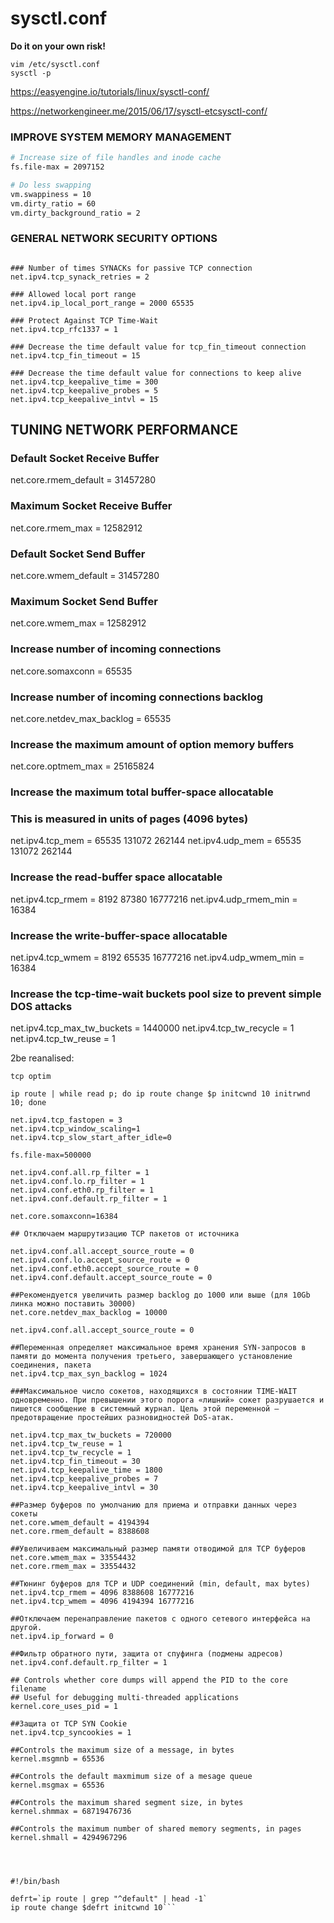 sysctl.conf
==============
**Do it on your own risk!**

```
vim /etc/sysctl.conf 
sysctl -p
```

https://easyengine.io/tutorials/linux/sysctl-conf/

https://networkengineer.me/2015/06/17/sysctl-etcsysctl-conf/

### IMPROVE SYSTEM MEMORY MANAGEMENT

```sh
# Increase size of file handles and inode cache
fs.file-max = 2097152

# Do less swapping
vm.swappiness = 10
vm.dirty_ratio = 60
vm.dirty_background_ratio = 2
```

### GENERAL NETWORK SECURITY OPTIONS
```

### Number of times SYNACKs for passive TCP connection
net.ipv4.tcp_synack_retries = 2

### Allowed local port range
net.ipv4.ip_local_port_range = 2000 65535

### Protect Against TCP Time-Wait
net.ipv4.tcp_rfc1337 = 1

### Decrease the time default value for tcp_fin_timeout connection
net.ipv4.tcp_fin_timeout = 15

### Decrease the time default value for connections to keep alive
net.ipv4.tcp_keepalive_time = 300
net.ipv4.tcp_keepalive_probes = 5
net.ipv4.tcp_keepalive_intvl = 15
```

## TUNING NETWORK PERFORMANCE

### Default Socket Receive Buffer
net.core.rmem_default = 31457280

### Maximum Socket Receive Buffer
net.core.rmem_max = 12582912

### Default Socket Send Buffer
net.core.wmem_default = 31457280

### Maximum Socket Send Buffer
net.core.wmem_max = 12582912

### Increase number of incoming connections
net.core.somaxconn = 65535

### Increase number of incoming connections backlog
net.core.netdev_max_backlog = 65535

### Increase the maximum amount of option memory buffers
net.core.optmem_max = 25165824

### Increase the maximum total buffer-space allocatable
### This is measured in units of pages (4096 bytes)
net.ipv4.tcp_mem = 65535 131072 262144
net.ipv4.udp_mem = 65535 131072 262144

### Increase the read-buffer space allocatable
net.ipv4.tcp_rmem = 8192 87380 16777216
net.ipv4.udp_rmem_min = 16384

### Increase the write-buffer-space allocatable
net.ipv4.tcp_wmem = 8192 65535 16777216
net.ipv4.udp_wmem_min = 16384

### Increase the tcp-time-wait buckets pool size to prevent simple DOS attacks
net.ipv4.tcp_max_tw_buckets = 1440000
net.ipv4.tcp_tw_recycle = 1
net.ipv4.tcp_tw_reuse = 1


2be reanalised:


```
tcp optim

ip route | while read p; do ip route change $p initcwnd 10 initrwnd 10; done

net.ipv4.tcp_fastopen = 3
net.ipv4.tcp_window_scaling=1
net.ipv4.tcp_slow_start_after_idle=0

fs.file-max=500000

net.ipv4.conf.all.rp_filter = 1
net.ipv4.conf.lo.rp_filter = 1
net.ipv4.conf.eth0.rp_filter = 1
net.ipv4.conf.default.rp_filter = 1

net.core.somaxconn=16384

## Отключаем маршрутизацию TCP пакетов от источника

net.ipv4.conf.all.accept_source_route = 0
net.ipv4.conf.lo.accept_source_route = 0
net.ipv4.conf.eth0.accept_source_route = 0
net.ipv4.conf.default.accept_source_route = 0

##Рекомендуется увеличить размер backlog до 1000 или выше (для 10Gb линка можно поставить 30000)
net.core.netdev_max_backlog = 10000

net.ipv4.conf.all.accept_source_route = 0

##Переменная определяет максимальное время хранения SYN-запросов в памяти до момента получения третьего, завершающего установление соединения, пакета
net.ipv4.tcp_max_syn_backlog = 1024

###Максимальное число сокетов, находящихся в состоянии TIME-WAIT одновременно. При превышении этого порога «лишний» сокет разрушается и пишется сообщение в системный журнал. Цель этой переменной – предотвращение простейших разновидностей DoS-атак.

net.ipv4.tcp_max_tw_buckets = 720000
net.ipv4.tcp_tw_reuse = 1
net.ipv4.tcp_tw_recycle = 1
net.ipv4.tcp_fin_timeout = 30
net.ipv4.tcp_keepalive_time = 1800
net.ipv4.tcp_keepalive_probes = 7
net.ipv4.tcp_keepalive_intvl = 30

##Размер буферов по умолчанию для приема и отправки данных через сокеты
net.core.wmem_default = 4194394
net.core.rmem_default = 8388608

##Увеличиваем максимальный размер памяти отводимой для TCP буферов
net.core.wmem_max = 33554432
net.core.rmem_max = 33554432

##Тюнинг буферов для TCP и UDP соединений (min, default, max bytes)
net.ipv4.tcp_rmem = 4096 8388608 16777216
net.ipv4.tcp_wmem = 4096 4194394 16777216

##Отключаем перенаправление пакетов с одного сетевого интерфейса на другой.
net.ipv4.ip_forward = 0

##Фильтр обратного пути, защита от спуфинга (подмены адресов)
net.ipv4.conf.default.rp_filter = 1

## Controls whether core dumps will append the PID to the core filename
## Useful for debugging multi-threaded applications
kernel.core_uses_pid = 1

##Защита от TCP SYN Cookie
net.ipv4.tcp_syncookies = 1

##Controls the maximum size of a message, in bytes
kernel.msgmnb = 65536

##Controls the default maxmimum size of a mesage queue
kernel.msgmax = 65536

##Controls the maximum shared segment size, in bytes
kernel.shmmax = 68719476736

##Controls the maximum number of shared memory segments, in pages
kernel.shmall = 4294967296




#!/bin/bash

defrt=`ip route | grep "^default" | head -1`
ip route change $defrt initcwnd 10```